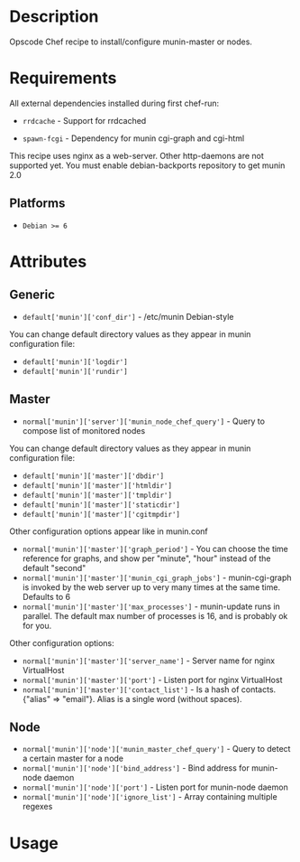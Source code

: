 Description
===========

Opscode Chef recipe to install/configure munin-master or nodes.

Requirements
============

All external dependencies installed during first chef-run:
 
*	`rrdcache` - Support for rrdcached
 
*	`spawn-fcgi` - Dependency for munin cgi-graph and cgi-html

This recipe uses nginx as a web-server.
Other http-daemons are not supported yet.
You must enable debian-backports repository to get munin 2.0

Platforms
---------

* `Debian >= 6`

Attributes
==========

Generic
-------

* `default['munin']['conf_dir']` - /etc/munin Debian-style

You can change default directory values as they appear in munin configuration file: 

* `default['munin']['logdir']`
* `default['munin']['rundir']`

Master
------

* `normal['munin']['server']['munin_node_chef_query']` - Query to compose list of monitored nodes

You can change default directory values as they appear in munin configuration file:

* `default['munin']['master']['dbdir']`
* `default['munin']['master']['htmldir']`
* `default['munin']['master']['tmpldir']`
* `default['munin']['master']['staticdir']`
* `default['munin']['master']['cgitmpdir']`

Other configuration options appear like in munin.conf

* `normal['munin']['master']['graph_period']` - You can choose the time reference for graphs, and show per "minute", "hour" instead of the default "second"
* `normal['munin']['master']['munin_cgi_graph_jobs']` - munin-cgi-graph is invoked by the web server up to very many times at the same time. Defaults to 6
* `normal['munin']['master']['max_processes']` - munin-update runs in parallel. The default max number of processes is 16, and is probably ok for you.

Other configuration options:

* `normal['munin']['master']['server_name']` - Server name for nginx VirtualHost
* `normal['munin']['master']['port']` - Listen port for nginx VirtualHost
* `normal['munin']['master']['contact_list']` - Is a hash of contacts. {"alias" => "email"}. Alias is a single word (without spaces).

Node
----

* `normal['munin']['node']['munin_master_chef_query']` - Query to detect a certain master for a node
* `normal['munin']['node']['bind_address']`	- Bind address for munin-node daemon
* `normal['munin']['node']['port']` - Listen port for munin-node daemon
* `normal['munin']['node']['ignore_list']` - Array containing multiple regexes

Usage
=====

